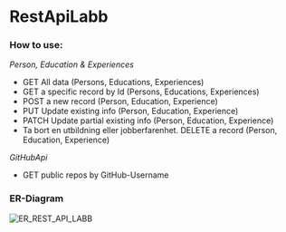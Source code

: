 # RestApiLabb

### How to use:

*Person, Education & Experiences*
- GET All data (Persons, Educations, Experiences)
- GET a specific record by Id (Persons, Educations, Experiences)
- POST a new record (Person, Education, Experience)
- PUT Update existing info (Person, Education, Experience)
- PATCH Update partial existing info (Person, Education, Experience)
- Ta bort en utbildning eller jobberfarenhet. DELETE a record (Person, Education, Experience)

*GitHubApi*
- GET public repos by GitHub-Username
### ER-Diagram
![ER_REST_API_LABB](https://github.com/user-attachments/assets/ef7a08bf-6ef4-4e9b-9bb9-41fd60e5e91a)
